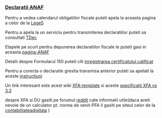 ### **[Declaratii ANAF](https://www.afm.ro/taxe_declaratii.php)** ###

Pentru a vedea calendarul obligatiilor fiscale puteti apela la aceasta pagina a celor de la [Lege5](https://lege5.ro/calendar)

Pentru a apela la un serviciu pentru transmiterea declaratiilor puteti sa consultati [TDec](https://www.tdec.ro/)

Etapele pe scurt pentru depunerea declaratiilor fiscale le puteti gasi in aceasta [pagina-ANAF](https://static.anaf.ro/static/10/Anaf/Declaratii_R/instructiuni/etape_depunere.htm)

Detalii despre Formularul 150 puteti citi [inregistrarea certificatului calificat](https://www.anaf.ro/inregcalificat/)

Pentru a corecta o declaratie gresita transmisa anterior puteti sa apelati la aceste [instructiuni](https://mfinante.gov.ro/documents/35673/254042/Ciofliceanu05.pdf)

Un link interesant este acest wiki [XFA-template](https://www.w3.org/1999/05/XFA/xfa-template.html) si aceste [specificatii XFA vs 3.3](https://pdfa.org/norm-refs/XFA-3_3.pdf)

despre XFA si DU gasiti pe forumul [reddit](https://www.reddit.com/r/Romania/comments/108zhut/declara%C8%9Bia_unic%C4%83_2023_pdful_inteligent_pe_siteul/?rdt=49791&onetap_auto=true) cate informatii utile(daca aveti nevoie de un calculator pt. norma de venit-PFA il gasiti pe siteul celor de la [contabilitateadigitala](https://www.contabilitatedigitala.ro/calculator-pfa-norma-de-venit-2023/) )

